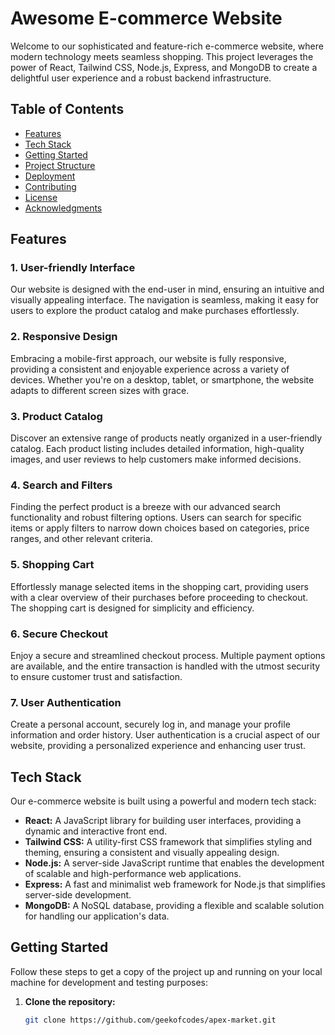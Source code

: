 # Awesome E-commerce Website

Welcome to our sophisticated and feature-rich e-commerce website, where modern technology meets seamless shopping. This project leverages the power of React, Tailwind CSS, Node.js, Express, and MongoDB to create a delightful user experience and a robust backend infrastructure.

## Table of Contents

- [Features](#features)
- [Tech Stack](#tech-stack)
- [Getting Started](#getting-started)
- [Project Structure](#project-structure)
- [Deployment](#deployment)
- [Contributing](#contributing)
- [License](#license)
- [Acknowledgments](#acknowledgments)

## Features

### 1. User-friendly Interface

Our website is designed with the end-user in mind, ensuring an intuitive and visually appealing interface. The navigation is seamless, making it easy for users to explore the product catalog and make purchases effortlessly.

### 2. Responsive Design

Embracing a mobile-first approach, our website is fully responsive, providing a consistent and enjoyable experience across a variety of devices. Whether you're on a desktop, tablet, or smartphone, the website adapts to different screen sizes with grace.

### 3. Product Catalog

Discover an extensive range of products neatly organized in a user-friendly catalog. Each product listing includes detailed information, high-quality images, and user reviews to help customers make informed decisions.

### 4. Search and Filters

Finding the perfect product is a breeze with our advanced search functionality and robust filtering options. Users can search for specific items or apply filters to narrow down choices based on categories, price ranges, and other relevant criteria.

### 5. Shopping Cart

Effortlessly manage selected items in the shopping cart, providing users with a clear overview of their purchases before proceeding to checkout. The shopping cart is designed for simplicity and efficiency.

### 6. Secure Checkout

Enjoy a secure and streamlined checkout process. Multiple payment options are available, and the entire transaction is handled with the utmost security to ensure customer trust and satisfaction.

### 7. User Authentication

Create a personal account, securely log in, and manage your profile information and order history. User authentication is a crucial aspect of our website, providing a personalized experience and enhancing user trust.

## Tech Stack

Our e-commerce website is built using a powerful and modern tech stack:

- **React:** A JavaScript library for building user interfaces, providing a dynamic and interactive front end.
- **Tailwind CSS:** A utility-first CSS framework that simplifies styling and theming, ensuring a consistent and visually appealing design.
- **Node.js:** A server-side JavaScript runtime that enables the development of scalable and high-performance web applications.
- **Express:** A fast and minimalist web framework for Node.js that simplifies server-side development.
- **MongoDB:** A NoSQL database, providing a flexible and scalable solution for handling our application's data.

## Getting Started

Follow these steps to get a copy of the project up and running on your local machine for development and testing purposes:

1. **Clone the repository:**
   ```bash
   git clone https://github.com/geekofcodes/apex-market.git
   ```
